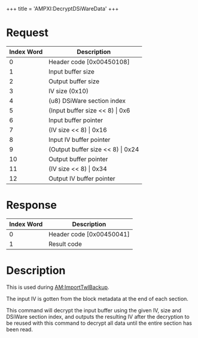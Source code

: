 +++
title = 'AMPXI:DecryptDSiWareData'
+++

# Request

| Index Word | Description                         |
|------------|-------------------------------------|
| 0          | Header code \[0x00450108\]          |
| 1          | Input buffer size                   |
| 2          | Output buffer size                  |
| 3          | IV size (0x10)                      |
| 4          | (u8) DSiWare section index          |
| 5          | (Input buffer size \<\< 8) \| 0x6   |
| 6          | Input buffer pointer                |
| 7          | (IV size \<\< 8) \| 0x16            |
| 8          | Input IV buffer pointer             |
| 9          | (Output buffer size \<\< 8) \| 0x24 |
| 10         | Output buffer pointer               |
| 11         | (IV size \<\< 8) \| 0x34            |
| 12         | Output IV buffer pointer            |

# Response

| Index Word | Description                |
|------------|----------------------------|
| 0          | Header code \[0x00450041\] |
| 1          | Result code                |

# Description

This is used during [AM:ImportTwlBackup](AM:ImportTwlBackup "wikilink").

The input IV is gotten from the block metadata at the end of each
section.

This command will decrypt the input buffer using the given IV, size and
DSiWare section index, and outputs the resulting IV after the decryption
to be reused with this command to decrypt all data until the entire
section has been read.
